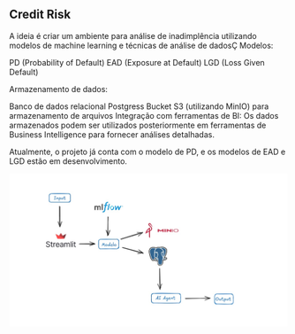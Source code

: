## Credit Risk 
A ideia é criar um ambiente para análise de inadimplência utilizando modelos de machine learning e técnicas de análise de dadosÇ
Modelos:

PD (Probability of Default)
EAD (Exposure at Default)
LGD (Loss Given Default)

Armazenamento de dados:

Banco de dados relacional Postgress
Bucket S3 (utilizando MinIO) para armazenamento de arquivos
Integração com ferramentas de BI:
Os dados armazenados podem ser utilizados posteriormente em ferramentas de Business Intelligence para fornecer análises detalhadas.

Atualmente, o projeto já conta com o modelo de PD, e os modelos de EAD e LGD estão em desenvolvimento.


![1737565502515](image/README/1737565502515.png)
